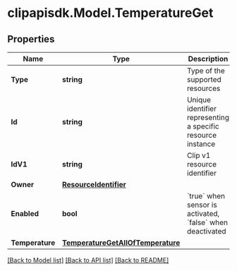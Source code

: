 # clipapisdk.Model.TemperatureGet

## Properties

Name | Type | Description | Notes
------------ | ------------- | ------------- | -------------
**Type** | **string** | Type of the supported resources | [optional] 
**Id** | **string** | Unique identifier representing a specific resource instance | [optional] 
**IdV1** | **string** | Clip v1 resource identifier | [optional] 
**Owner** | [**ResourceIdentifier**](ResourceIdentifier.md) |  | [optional] 
**Enabled** | **bool** | &#x60;true&#x60; when sensor is activated, &#x60;false&#x60; when deactivated  | [optional] 
**Temperature** | [**TemperatureGetAllOfTemperature**](TemperatureGetAllOfTemperature.md) |  | [optional] 

[[Back to Model list]](../README.md#documentation-for-models) [[Back to API list]](../README.md#documentation-for-api-endpoints) [[Back to README]](../README.md)

